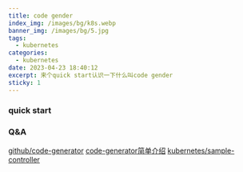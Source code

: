 ```yaml
---
title: code gender
index_img: /images/bg/k8s.webp
banner_img: /images/bg/5.jpg
tags:
  - kubernetes
categories:
  - kubernetes
date: 2023-04-23 18:40:12
excerpt: 来个quick start认识一下什么叫code gender
sticky: 1
---
```



### quick start





### Q&A

[github/code-generator](https://github.com/kubernetes/code-generator)
[code-generator简单介绍](https://juejin.cn/post/7096484178128011277)
[kubernetes/sample-controller](https://github.com/kubernetes/sample-controller)